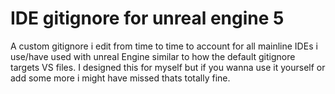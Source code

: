# IDE gitignore for unreal engine 5
 A custom gitignore i edit from time to time to account for all mainline IDEs i use/have used with unreal Engine similar to how the default gitignore targets VS files. I designed this for myself but if you wanna use it yourself or add some more i might have missed thats totally fine.

